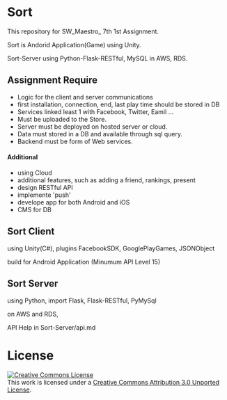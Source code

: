 # Sort
This repository for SW_Maestro_ 7th 1st Assignment.

Sort is Andorid Application(Game) using Unity.

Sort-Server using Python-Flask-RESTful, MySQL in AWS, RDS.

## Assignment Require
- Logic for the client and server communications
- first installation, connection, end, last play time should be stored in DB
- Services linked least 1 with Facebook, Twitter, Eamil ... 
- Must be uploaded to the Store.
- Server must be deployed on hosted server or cloud.
- Data must stored in a DB and available through sql query.
- Backend must be form of Web services.

#### Additional
- using Cloud
- additional features, such as adding a friend, rankings, present
- design RESTful API
- implemente 'push'
- develope app for both Android and iOS
- CMS for DB


## Sort Client
using Unity(C#), plugins FacebookSDK, GooglePlayGames, JSONObject

build for Android Application (Minumum API Level 15)


## Sort Server
using Python, import Flask, Flask-RESTful, PyMySql

on AWS and RDS,

API Help  in Sort-Server/api.md

# License
<a rel="license" href="http://creativecommons.org/licenses/by/3.0/"><img alt="Creative Commons License" style="border-width:0" src="https://i.creativecommons.org/l/by/3.0/88x31.png" /></a><br />This work is licensed under a <a rel="license" href="http://creativecommons.org/licenses/by/3.0/">Creative Commons Attribution 3.0 Unported License</a>.
